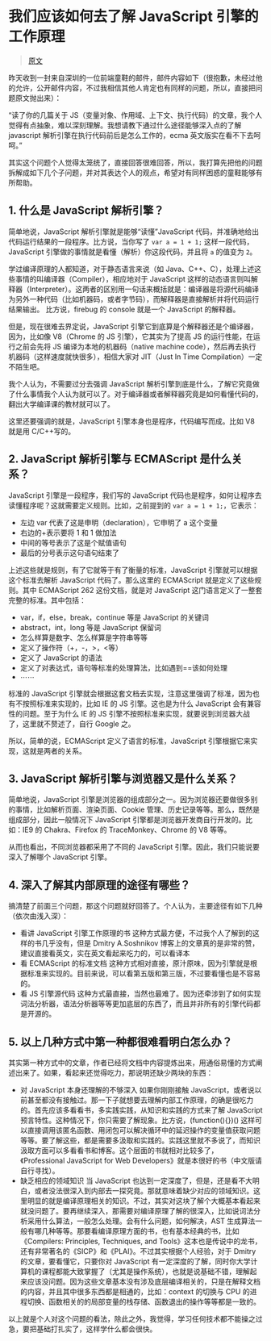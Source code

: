 # 我们应该如何去了解 JavaScript 引擎的工作原理

> [原文](https://web.archive.org/web/20210423091352/http://www.nowamagic.net/librarys/veda/detail/1579)

昨天收到一封来自深圳的一位前端童鞋的邮件，邮件内容如下（很抱歉，未经过他的允许，公开邮件内容，不过我相信其他人肯定也有同样的问题，所以，直接把问题原文抛出来）：

“读了你的几篇关于 JS（变量对象、作用域、上下文、执行代码）的文章，我个人觉得有点抽象，难以深刻理解。我想请教下通过什么途径能够深入点的了解 javascript 解析引擎在执行代码前后是怎么工作的，ecma 英文版实在看不下去呵呵。”

其实这个问题个人觉得太笼统了，直接回答很难回答，所以，我打算先把他的问题拆解成如下几个子问题，并对其表达个人的观点，希望对有同样困惑的童鞋能够有所帮助。

## 1. 什么是 JavaScript 解析引擎？

简单地说，JavaScript 解析引擎就是能够“读懂”JavaScript 代码，并准确地给出代码运行结果的一段程序。比方说，当你写了 `var a = 1 + 1;` 这样一段代码，JavaScript 引擎做的事情就是看懂（解析）你这段代码，并且将 `a` 的值变为 `2`。

学过编译原理的人都知道，对于静态语言来说（如 Java、C++、C），处理上述这些事情的叫编译器（Compiler），相应地对于 JavaScript 这样的动态语言则叫解释器（Interpreter）。这两者的区别用一句话来概括就是：编译器是将源代码编译为另外一种代码（比如机器码，或者字节码），而解释器是直接解析并将代码运行结果输出。 比方说，firebug 的 console 就是一个 JavaScript 的解释器。

但是，现在很难去界定说，JavaScript 引擎它到底算是个解释器还是个编译器，因为，比如像 V8（Chrome 的 JS 引擎），它其实为了提高 JS 的运行性能，在运行之前会先将 JS 编译为本地的机器码（native machine code），然后再去执行机器码（这样速度就快很多），相信大家对 JIT（Just In Time Compilation）一定不陌生吧。

我个人认为，不需要过分去强调 JavaScript 解析引擎到底是什么，了解它究竟做了什么事情我个人认为就可以了。对于编译器或者解释器究竟是如何看懂代码的，翻出大学编译课的教材就可以了。

这里还要强调的就是，JavaScript 引擎本身也是程序，代码编写而成。比如 V8 就是用 C/C++写的。

## 2. JavaScript 解析引擎与 ECMAScript 是什么关系？

JavaScript 引擎是一段程序，我们写的 JavaScript 代码也是程序，如何让程序去读懂程序呢？这就需要定义规则。比如，之前提到的 `var a = 1 + 1;`，它表示：

- 左边 var 代表了这是申明（declaration），它申明了 a 这个变量
- 右边的+表示要将 1 和 1 做加法
- 中间的等号表示了这是个赋值语句
- 最后的分号表示这句语句结束了

上述这些就是规则，有了它就等于有了衡量的标准，JavaScript 引擎就可以根据这个标准去解析 JavaScript 代码了。那么这里的 ECMAScript 就是定义了这些规则。其中 ECMAScript 262 这份文档，就是对 JavaScript 这门语言定义了一整套完整的标准。其中包括：

- var，if，else，break，continue 等是 JavaScript 的关键词
- abstract，int，long 等是 JavaScript 保留词
- 怎么样算是数字、怎么样算是字符串等等
- 定义了操作符（+，-，>，<等）
- 定义了 JavaScript 的语法
- 定义了对表达式，语句等标准的处理算法，比如遇到==该如何处理
- ⋯⋯

标准的 JavaScript 引擎就会根据这套文档去实现，注意这里强调了标准，因为也有不按照标准来实现的，比如 IE 的 JS 引擎。这也是为什么 JavaScript 会有兼容性的问题。至于为什么 IE 的 JS 引擎不按照标准来实现，就要说到浏览器大战了，这里就不赘述了，自行 Google 之。

所以，简单的说，ECMAScript 定义了语言的标准，JavaScript 引擎根据它来实现，这就是两者的关系。

## 3. JavaScript 解析引擎与浏览器又是什么关系？

简单地说，JavaScript 引擎是浏览器的组成部分之一。因为浏览器还要做很多别的事情，比如解析页面、渲染页面、Cookie 管理、历史记录等等。那么，既然是组成部分，因此一般情况下 JavaScript 引擎都是浏览器开发商自行开发的。比如：IE9 的 Chakra、Firefox 的 TraceMonkey、Chrome 的 V8 等等。

从而也看出，不同浏览器都采用了不同的 JavaScript 引擎。因此，我们只能说要深入了解哪个 JavaScript 引擎。

## 4. 深入了解其内部原理的途径有哪些？

搞清楚了前面三个问题，那这个问题就好回答了。个人认为，主要途径有如下几种（依次由浅入深）：

- 看讲 JavaScript 引擎工作原理的书
  这种方式最方便，不过我个人了解到的这样的书几乎没有，但是 Dmitry A.Soshnikov 博客上的文章真的是非常的赞，建议直接看英文，实在英文看起来吃力的，可以看译本
- 看 ECMAScript 的标准文档
  这种方式相对直接，原汁原味，因为引擎就是根据标准来实现的。目前来说，可以看第五版和第三版，不过要看懂也是不容易的。
- 看 JS 引擎源代码
  这种方式最直接，当然也最难了。因为还牵涉到了如何实现词法分析器，语法分析器等等更加底层的东西了，而且并非所有的引擎代码都是开源的。

## 5. 以上几种方式中第一种都很难看明白怎么办？

其实第一种方式中的文章，作者已经将文档中内容提炼出来，用通俗易懂的方式阐述出来了。如果，看起来还觉得吃力，那说明还缺少两块的东西：

- 对 JavaScript 本身还理解的不够深入
  如果你刚刚接触 JavaScript，或者说以前甚至都没有接触过。那一下子就想要去理解内部工作原理，的确是很吃力的。首先应该多看看书，多实践实践，从知识和实践的方式来了解 JavaScript 预言特性。这种情况下，你只需要了解现象。比方说，(function(){})() 这样可以直接调用该匿名函数、用闭包可以解决循环中的延迟操作的变量值获取问题等等。要了解这些，都是需要多汲取和实践的。实践这里就不多说了，而知识汲取方面可以多看看书和博客。这个层面的书就相对比较多了，《Professional JavaScript for Web Developers》就是本很好的书（中文版请自行寻找）。
- 缺乏相应的领域知识
  当 JavaScript 也达到一定深度了，但是，还是看不大明白，或者没法很深入到内部去一探究竟。那就意味着缺少对应的领域知识。这里明显的就是编译原理相关的知识。不过，其实对这块了解个大概基本看起来就没问题了。要再继续深入，那需要对编译原理了解的很深入，比如说词法分析采用什么算法，一般怎么处理。会有什么问题，如何解决，AST 生成算法一般有哪几种等等。那要看编译原理方面的书，也有基本经典的书，比如《Compilers: Principles, Techniques, and Tools》这本也是传说中的龙书，还有非常著名的《SICP》和《PLAI》。不过其实根据个人经验，对于 Dmitry 的文章，要看懂它，只要你对 JavaScript 有一定深度的了解，同时你大学计算机的课程都能大致掌握了（尤其是操作系统），也就是说基础不错，理解起来应该没问题。因为这些文章基本没有涉及底层编译相关的，只是在解释文档的内容，并且其中很多东西都是相通的，比如：context 的切换与 CPU 的进程切换、函数相关的的局部变量的栈存储、函数退出的操作等等都是一致的。

以上就是个人对这个问题的看法，除此之外，我觉得，学习任何技术都不能操之过急，要把基础打扎实了，这样学什么都会很快。
